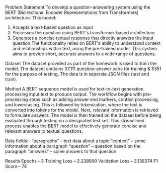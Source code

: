 Problem Statement
To develop a question-answering system using the BERT (Bidirectional Encoder Representations from Transformers) architecture. This model:
1. Accepts a text-based question as input
2. Processes the question using BERT's transformer-based architecture
3. Generates a concise textual response that directly answers the input question
The functionality relies on BERT's ability to understand context and relationships within text, using the pre-trained model.
This system aims to provide short, accurate answers to a wide range of questions.

Dataset
The dataset provided as part of the homework is used to train the model. The dataset contains 37,111 question-answer pairs for training & 
5351 for the purpose of testing. The data is in separate JSON files (test and train).

Method 
A BERT sequence model is used for text-to-text generation, processing input text to produce output. The workflow begins with pre-processing 
steps such as adding answer end markers, context processing, and lowercasing. This is followed by tokenization, where the text is converted 
into tokens for the model. Next, relevant information is retrieved to formulate answers. The model is then trained on the dataset before 
being evaluated through testing on a designated test set. This streamlined process enables the BERT model to effectively generate concise 
and relevant answers to textual questions.

Data fields:-
“paragraphs” – text data about a topic
“context” – some information about a paragraph
“question” – question based on the paragraph
“answers” – some answers to that question

Results
Epochs - 3
Training Loss – 2.238900
Validation Loss – 3.138374
F1 Score – 74
